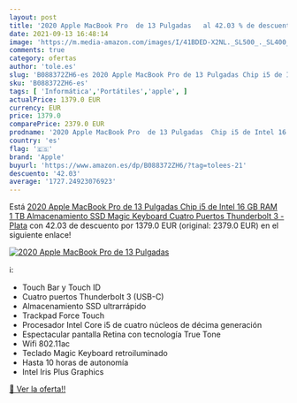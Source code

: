 ```yaml
---
layout: post
title: '2020 Apple MacBook Pro  de 13 Pulgadas   al 42.03 % de descuento'
date: 2021-09-13 16:48:14
image: 'https://m.media-amazon.com/images/I/41BDED-X2NL._SL500_._SL400_.jpg'
comments: true
category: ofertas
author: 'tole.es'
slug: 'B088372ZH6-es 2020 Apple MacBook Pro de 13 Pulgadas Chip i5 de Intel 16...'
sku: 'B088372ZH6-es'
tags: [ 'Informática','Portátiles','apple', ]
actualPrice: 1379.0 EUR
currency: EUR
price: 1379.0
comparePrice: 2379.0 EUR
prodname: '2020 Apple MacBook Pro  de 13 Pulgadas  Chip i5 de Intel 16 GB RAM  1 TB Almacenamiento SSD  Magic Keyboard  Cuatro Puertos Thunderbolt 3  - Plata'
country: 'es'
flag: '🇪🇸'
brand: 'Apple'
buyurl: 'https://www.amazon.es/dp/B088372ZH6/?tag=tolees-21'
descuento: '42.03'
average: '1727.24923076923'
---
```


Está [2020 Apple MacBook Pro  de 13 Pulgadas  Chip i5 de Intel 16 GB RAM  1 TB Almacenamiento SSD  Magic Keyboard  Cuatro Puertos Thunderbolt 3  - Plata](https://www.amazon.es/dp/B088372ZH6/?tag=tolees-21) con 42.03 de descuento por 1379.0 EUR (original: 2379.0 EUR) en el siguiente enlace!

[![2020 Apple MacBook Pro  de 13 Pulgadas  ](https://m.media-amazon.com/images/I/41BDED-X2NL._SL500_._SL400_.jpg)](https://www.amazon.es/dp/B088372ZH6/?tag=tolees-21)

ℹ️:

- Touch Bar y Touch ID
- Cuatro puertos Thunderbolt 3 (USB-C)
- Almacenamiento SSD ultrarrápido
- Trackpad Force Touch
- Procesador Intel Core i5 de cuatro núcleos de décima generación
- Espectacular pantalla Retina con tecnología True Tone
- Wifi 802.11ac
- Teclado Magic Keyboard retroiluminado
- Hasta 10 horas de autonomía
- Intel Iris Plus Graphics

[🛒 Ver la oferta!!](https://www.amazon.es/dp/B088372ZH6/?tag=tolees-21)
